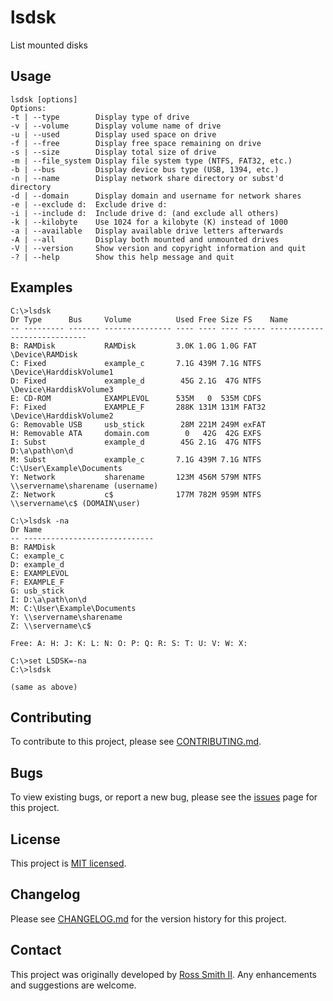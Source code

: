 # lsdsk 

List mounted disks

## Usage

````
lsdsk [options]
Options:
-t | --type        Display type of drive
-v | --volume      Display volume name of drive
-u | --used        Display used space on drive
-f | --free        Display free space remaining on drive
-s | --size        Display total size of drive
-m | --file_system Display file system type (NTFS, FAT32, etc.)
-b | --bus         Display device bus type (USB, 1394, etc.)
-n | --name        Display network share directory or subst'd directory
-d | --domain      Display domain and username for network shares
-e | --exclude d:  Exclude drive d:
-i | --include d:  Include drive d: (and exclude all others)
-k | --kilobyte    Use 1024 for a kilobyte (K) instead of 1000
-a | --available   Display available drive letters afterwards
-A | --all         Display both mounted and unmounted drives
-V | --version     Show version and copyright information and quit
-? | --help        Show this help message and quit
````

## Examples

````
C:\>lsdsk
Dr Type      Bus     Volume          Used Free Size FS    Name
-- --------- ------- --------------- ---- ---- ---- ----- -----------------------------
B: RAMDisk           RAMDisk         3.0K 1.0G 1.0G FAT   \Device\RAMDisk
C: Fixed             example_c       7.1G 439M 7.1G NTFS  \Device\HarddiskVolume1
D: Fixed             example_d        45G 2.1G  47G NTFS  \Device\HarddiskVolume3
E: CD-ROM            EXAMPLEVOL      535M   0  535M CDFS
F: Fixed             EXAMPLE_F       288K 131M 131M FAT32 \Device\HarddiskVolume2
G: Removable USB     usb_stick        28M 221M 249M exFAT
H: Removable ATA     domain.com        0   42G  42G EXFS
I: Subst             example_d        45G 2.1G  47G NTFS  D:\a\path\on\d
M: Subst             example_c       7.1G 439M 7.1G NTFS  C:\User\Example\Documents
Y: Network           sharename       123M 456M 579M NTFS  \\servername\sharename (username)
Z: Network           c$              177M 782M 959M NTFS  \\servername\c$ (DOMAIN\user)

C:\>lsdsk -na
Dr Name
-- -----------------------------
B: RAMDisk
C: example_c
D: example_d
E: EXAMPLEVOL      
F: EXAMPLE_F
G: usb_stick
I: D:\a\path\on\d
M: C:\User\Example\Documents
Y: \\servername\sharename
Z: \\servername\c$

Free: A: H: J: K: L: N: O: P: Q: R: S: T: U: V: W: X:

C:\>set LSDSK=-na
C:\>lsdsk

(same as above)
````

## Contributing

To contribute to this project, please see [CONTRIBUTING.md](CONTRIBUTING.md).

## Bugs

To view existing bugs, or report a new bug, please see the [issues](/issues) page for this project.

## License

This project is [MIT licensed](LICENSE).

## Changelog

Please see [CHANGELOG.md](CHANGELOG.md) for the version history for this project.

## Contact

This project was originally developed by [Ross Smith II](mailto:ross@smithii.com).
Any enhancements and suggestions are welcome.
